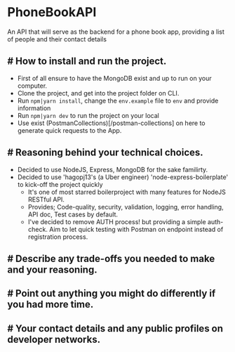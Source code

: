 # PhoneBookAPI
An API that will serve as the backend for a phone book app, providing a list of people and their contact details

## # How to install and run the project.
- First of all ensure to have the MongoDB exist and up to run on your computer.
- Clone the project, and get into the project folder on CLI.
- Run `npm|yarn install`, change the `env.example` file to `env` and provide information
- Run `npm|yarn dev` to run the project on your local
- Use exist (PostmanCollections)[/postman-collections] on here to generate quick requests to the App.

## # Reasoning behind your technical choices.
- Decided to use NodeJS, Express, MongoDB for the sake familirty.
- Decided to use 'hagopj13's (a Uber engineer) 'node-express-boilerplate' to kick-off the project quickly
  - It's one of most starred boilerproject with many features for NodeJS RESTful API.
  - Provides; Code-quality, security, validation, logging, error handling, API doc, Test cases by default.
  - I've decided to remove AUTH process! but providing a simple auth-check. Aim to let quick testing with Postman on endpoint instead of registration process.  

## # Describe any trade-offs you needed to make and your reasoning.

## # Point out anything you might do differently if you had more time.

## # Your contact details and any public profiles on developer networks.

